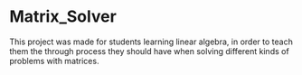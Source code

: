 # Matrix_Solver
This project was made for students learning linear algebra, in order to teach them the through process they should have when solving different kinds of problems with matrices.
